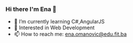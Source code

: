 ### Hi there I'm Ena 👋
- 🌱 I’m currently learning C#,AngularJS
- 👀 Interested in Web Development
- 📫 How to reach me: ena.omanovic@edu.fit.ba
